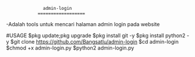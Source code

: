                   admin-login
                ==================
-Adalah tools untuk mencari halaman admin login pada website




#USAGE
$pkg update;pkg upgrade
$pkg install git -y
$pkg install python2 -y
$git clone https://github.com/Bangsatlu/admin-login
$cd admin-login
$chmod +x admin-login.py
$python2 admin-login.py
